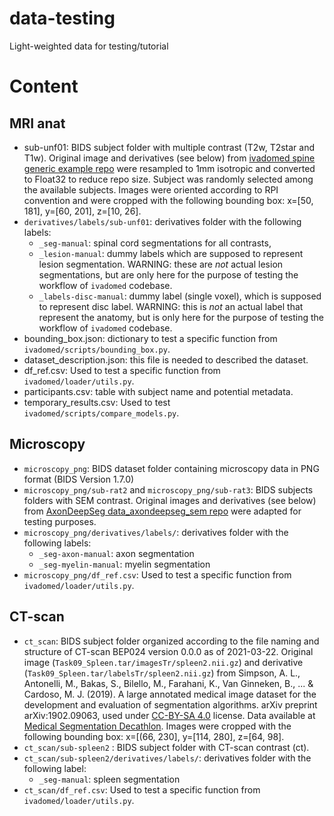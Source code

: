 # data-testing
Light-weighted data for testing/tutorial

# Content

## MRI anat
* sub-unf01: BIDS subject folder with multiple contrast (T2w, T2star and T1w). Original image and derivatives (see below) from [ivadomed spine generic example repo](https://github.com/ivadomed/data_example_spinegeneric/releases/tag/r20200907) were resampled to 1mm isotropic and converted to Float32 to reduce repo size. Subject was randomly selected among the available subjects. Images were oriented according to RPI convention and were cropped with the following bounding box: x=[50, 181], y=[60, 201], z=[10, 26].
* `derivatives/labels/sub-unf01`: derivatives folder with the following labels:
  * `_seg-manual`: spinal cord segmentations for all contrasts,
  * `_lesion-manual`: dummy labels which are supposed to represent lesion segmentation. WARNING: these are *not* actual lesion segmentations, but are only here for the purpose of testing the workflow of `ivadomed` codebase.
  * `_labels-disc-manual`: dummy label (single voxel), which is supposed to represent disc label. WARNING: this is *not* an actual label that represent the anatomy, but is only here for the purpose of testing the workflow of `ivadomed` codebase.
* bounding\_box.json: dictionary to test a specific function from `ivadomed/scripts/bounding_box.py`.
* dataset\_description.json: this file is needed to described the dataset.
* df\_ref.csv: Used to test a specific function from `ivadomed/loader/utils.py`.
* participants.csv: table with subject name and potential metadata.
* temporary\_results.csv: Used to test `ivadomed/scripts/compare_models.py`.

## Microscopy
* `microscopy_png`: BIDS dataset folder containing microscopy data in PNG format (BIDS Version 1.7.0)
* `microscopy_png/sub-rat2` and `microscopy_png/sub-rat3`: BIDS subjects folders with SEM contrast. Original images and derivatives (see below) from [AxonDeepSeg data_axondeepseg_sem repo](https://github.com/axondeepseg/data_axondeepseg_sem/tree/r20211130) were adapted for testing purposes.
* `microscopy_png/derivatives/labels/`: derivatives folder with the following labels:
  * `_seg-axon-manual`: axon segmentation
  * `_seg-myelin-manual`: myelin segmentation
* `microscopy_png/df_ref.csv`: Used to test a specific function from `ivadomed/loader/utils.py`.

## CT-scan
* `ct_scan`: BIDS subject folder organized according to the file naming and structure of CT-scan BEP024 version 0.0.0 as of 2021-03-22. Original image (`Task09_Spleen.tar/imagesTr/spleen2.nii.gz`) and derivative (`Task09_Spleen.tar/labelsTr/spleen2.nii.gz`) from Simpson, A. L., Antonelli, M., Bakas, S., Bilello, M., Farahani, K., Van Ginneken, B., ... & Cardoso, M. J. (2019). A large annotated medical image dataset for the development and evaluation of segmentation algorithms. arXiv preprint arXiv:1902.09063, used under [CC-BY-SA 4.0](https://creativecommons.org/licenses/by-sa/4.0/) license. Data available at [Medical Segmentation Decathlon](http://medicaldecathlon.com/). Images were cropped with the following bounding box: x=[(66, 230], y=[114, 280], z=[64, 98].
* `ct_scan/sub-spleen2` : BIDS subject folder with CT-scan contrast (ct).
* `ct_scan/sub-spleen2/derivatives/labels/`: derivatives folder with the following label:
  * `_seg-manual`: spleen segmentation
* `ct_scan/df_ref.csv`: Used to test a specific function from `ivadomed/loader/utils.py`.

